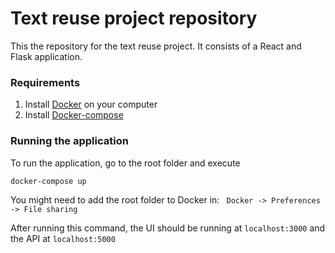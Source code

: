 # Text reuse project repository

This the repository for the text reuse project. It consists of a React and Flask application.

### Requirements

1. Install [Docker](https://docs.docker.com/install/) on your computer
2. Install [Docker-compose](https://docs.docker.com/compose/install/)

### Running the application

To run the application, go to the root folder and execute

```
docker-compose up
```

You might need to add the root folder to Docker in: ` Docker -> Preferences -> File sharing`

After running this command, the UI should be running at `localhost:3000` and the API at `localhost:5000`